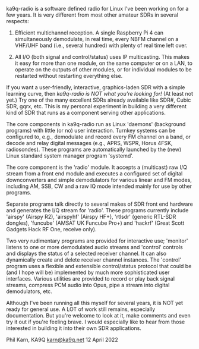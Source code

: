 ka9q-radio is a software defined radio for Linux I've been working on
for a few years. It is very different from most other amateur SDRs in
several respects:

1. Efficient multichannel reception. A single Raspberry Pi 4 can
simultaneously demodulate, in real time, every NBFM channel on a
VHF/UHF band (i.e., several hundred) with plenty of real time left
over.

2. All I/O (both signal and control/status) uses IP multicasting.
This makes it easy for more than one module, on the same computer or
on a LAN, to operate on the outputs of other modules, or for
individual modules to be restarted without restarting everything else.

If you want a user-friendly, interactive, graphics-laden SDR with a
simple learning curve, then *ka9q-radio is NOT what you're looking
for!* (At least not yet.) Try one of the many excellent SDRs already
available like SDR#, Cubic SDR, gqrx, etc.  This is my personal
experiment in building a very different kind of SDR that runs as a
component serving other applications.

The core components in ka9q-radio run as Linux 'daemons' (background
programs) with little (or no) user interaction. Turnkey systems can be
configured to, e.g., demodulate and record every FM channel on a band,
or decode and relay digital messages (e.g., APRS, WSPR, Horus 4FSK,
radiosondes). These programs are automatically launched by the (new)
Linux standard system manager program 'systemd'.

The core component is the 'radio' module. It accepts a (multicast) raw
I/Q stream from a front end module and executes a configured set of
digital downconverters and simple demodulators for various linear and
FM modes, including AM, SSB, CW and a raw IQ mode intended mainly for
use by other programs.

Separate programs talk directly to several makes of SDR front end
hardware and generates the I/Q stream for 'radio'. These programs
currently include 'airspy' (Airspy R2), 'airspyhf' (Airspy HF+),
'rtlsdr' (generic RTL-SDR dongles), 'funcube' (AMSAT UK Funcube Pro+)
and 'hackrf' (Great Scott Gadgets Hack RF One, receive only).

Two very rudimentary programs are provided for interactive use;
'monitor' listens to one or more demodulated audio streams and
'control' controls and displays the status of a selected receiver
channel.  It can also dynamically create and delete receiver channel
instances. The 'control' program uses a flexible and extensible
control/status protocol that could be (and I hope will be) implemented
by much more sophisticated user interfaces. Various utilities are
provided to record or play back signal streams, compress PCM audio
into Opus, pipe a stream into digital demodulators, etc.

Although I've been running all this myself for several years, it is
NOT yet ready for general use. A LOT of work still remains, especially
documentation. But you're welcome to look at it, make comments and
even try it out if you're feeling brave. I would especially like to
hear from those interested in building it into their own SDR
applications.

Phil Karn, KA9Q
karn@ka9q.net
12 April 2022

